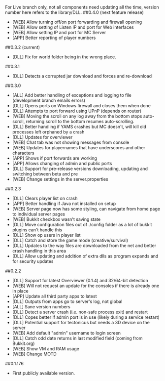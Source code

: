 For Live branch only, not all components need updating all the time, version number here refers to the library/DLL.
##0.4.0 (next feature release)
  * [WEB] Allow turning off/on port forwarding and firewall opening
  * [WEB] Allow setting of Listen IP and port for Web interfaces
  * [WEB] Allow setting IP and port for MC Server
  * [APP] Better reporting of player numbers

##0.3.2 (current)
  * [DLL] Fix for world folder being in the wrong place.

##0.3.1
  * [DLL] Detects a corrupted jar download and forces and re-download

##0.3.0
  * [ALL] Add better handling of exceptions and logging to file (development branch emails errors)
  * [DLL] Opens ports on Windows firewall and closes them when done
  * [DLL] Attempts to port forward using UPnP (depends on router)
  * [WEB] Moving the scroll on any log away from the bottom stops auto-scroll, returning scroll to the bottom resumes auto-scrolling.
  * [DLL] Better handling if YAMS crashes but MC doesn't, will kill old processes left orphaned by a crash
  * [DLL] Updates for overviewer
  * [WEB] Chat tab was not showing messages from console
  * [WEB] Updates for playernames that have underscores and other characters
  * [APP] Shows if port forwards are working
  * [APP] Allows changing of admin and public ports
  * [DLL] Support for pre-release versions downloading, updating and switching between beta and pre
  * [WEB] Change settings in the server.properties

##0.2.3
  * [DLL] Clears player list on crash
  * [APP] Better handling if Java not installed on setup
  * [WEB] Server page now has some styling, can navigate from home page to individual server pages
  * [WEB] Bukkit checkbox wasn't saving state
  * [DLL] Move configuration files out of ./config folder as a lot of bukkit plugins can't handle this
  * [DLL] Show op users in player list
  * [DLL] Catch and store the game mode (creative/survival)
  * [DLL] Updates to the way files are downloaded from the net and better crash handling in this area
  * [DLL] Allow updating and addition of extra dlls as program expands and for security updates

##0.2.2
  * [DLL] Support for latest Overviewer (0.1.4) and 32/64-bit detection
  * [WEB] Will not request an update for the consoles if there is already one in place
  * [APP] Update all third party apps to latest
  * [DLL] Outputs from apps go to server's log, not global
  * [ALL] Sane version numbers
  * [DLL] Detect a server crash (i.e. non-safe process exit) and restart
  * [DLL] Copes better if admin port is in use (likely during a service restart)
  * [DLL] Potential support for tectonicus but needs a 3D device on the server
  * [WEB] Add default "admin" username to login screen
  * [DLL] Catch odd date returns in last modified field (coming from Bukkit.org)
  * [WEB] Show VM and RAM usage
  * [WEB] Change MOTD

##0.1.176
  * First publicly available version.